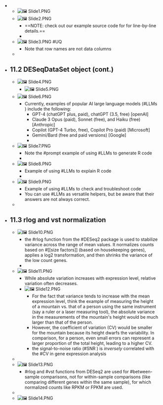 -
	- ![🖼 Slide1.PNG](../assets/storages/logseq-plugin-multiple-assets/20240401_041926_Slide1.PNG)
	- ![🖼 Slide2.PNG](../assets/storages/logseq-plugin-multiple-assets/20240401_041926_Slide2.PNG)
		- ==NOTE: check out our example source code for for line-by-line details.==
		-
	- ![🖼 Slide3.PNG](../assets/storages/logseq-plugin-multiple-assets/20240401_041926_Slide3.PNG) #UQ
		- Note that row names are not data columns
	-
- ## 11.2 DESeqDataSet object (cont.)
	- ![🖼 Slide4.PNG](../assets/storages/logseq-plugin-multiple-assets/20240401_041926_Slide4.PNG)
		- ![🖼 Slide5.PNG](../assets/storages/logseq-plugin-multiple-assets/20240401_041926_Slide5.PNG)
	- ![🖼 Slide6.PNG](../assets/storages/logseq-plugin-multiple-assets/20240401_041927_Slide6.PNG)
		- Currently, examples of popular AI large language models (#LLMs ) include the following:
			- GPT-4 (chatGPT plus, paid), chatGPT (3.5, free) [openAI]
			- Claude 3 Opus (paid), Sonnet (free), and Haiku (free) [Anthropic]
			- Copilot (GPT-4 Turbo, free), Copilot Pro (paid) [Microsoft]
			- Gemini/Bard (free and paid versions) [Google]
			-
	- ![🖼 Slide7.PNG](../assets/storages/logseq-plugin-multiple-assets/20240401_041927_Slide7.PNG)
		- Note the #prompt example of using #LLMs to generate R code
		-
	- ![🖼 Slide8.PNG](../assets/storages/logseq-plugin-multiple-assets/20240401_041927_Slide8.PNG)
		- Example of using #LLMs to explain R code
		-
	- ![🖼 Slide9.PNG](../assets/storages/logseq-plugin-multiple-assets/20240401_041927_Slide9.PNG)
		- Example of using #LLMs to check and troubleshoot code
		- You can use #LLMs as versatile helpers, but be aware that their answers are not always correct.
	-
- ## 11.3 rlog and vst normalization
	- ![🖼 Slide10.PNG](../assets/storages/logseq-plugin-multiple-assets/20240401_041927_Slide10.PNG)
		- the #rlog function from the #DESeq2 package is used to stabilize variance across the range of mean values. It normalizes counts based on #[[size factors]] (based on housekeeping genes), applies a log2 transformation, and then shrinks the variance of the low count genes.
		-
	- ![🖼 Slide11.PNG](../assets/storages/logseq-plugin-multiple-assets/20240401_041927_Slide11.PNG)
		- While absolute variation increases with expression level, relative variation often decreases.
		- ![🖼 Slide12.PNG](../assets/storages/logseq-plugin-multiple-assets/20240401_041927_Slide12.PNG)
			- For the fact that variance tends to increase with the mean expression level, think the example of measuring the height of a mountain vs. that of a person using the same instrument (say a ruler or a laser measuring tool), the absolute variance in the measurements of the mountain's height would be much larger than that of the person.
			- However, the coefficient of variation (CV) would be smaller for the mountain because its height dwarfs the variability. In comparison, for a person, even small errors can represent a larger proportion of the total height, leading to a higher CV.
			- the signal-to-noise ratio (#SNR ) is *inversely* correlated with the #CV in gene expression analysis
	-
	- ![🖼 Slide13.PNG](../assets/storages/logseq-plugin-multiple-assets/20240401_041927_Slide13.PNG)
		- #rlog and #vst functions from DESeq2 are used for #between-sample comparisons, not for within-sample comparisons (like comparing different genes within the same sample), for which normalized counts like RPKM or FPKM are used.
	-
	- ![🖼 Slide14.PNG](../assets/storages/logseq-plugin-multiple-assets/20240401_041927_Slide14.PNG)